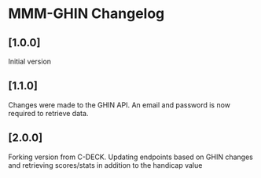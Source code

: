 # MMM-GHIN Changelog

## [1.0.0]

Initial version

## [1.1.0]

Changes were made to the GHIN API. An email and password is now required to retrieve data.

## [2.0.0]

Forking version from C-DECK. Updating endpoints based on GHIN changes and retrieving scores/stats in addition to the handicap value
